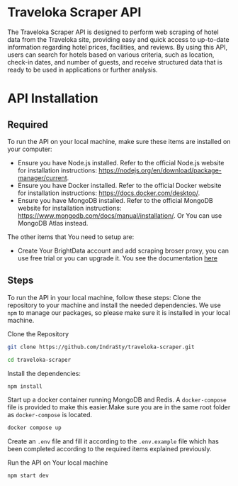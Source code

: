 # Traveloka Scraper API
 
The Traveloka Scraper API is designed to perform web scraping of hotel data from the Traveloka site, providing easy and quick access to up-to-date 
information regarding hotel prices, facilities, and reviews. By using this API, users can search for hotels based on various criteria, such as 
location, check-in dates, and number of guests, and receive structured data that is ready to be used in applications or further analysis.


# API Installation


## Required
To run the API on your local machine, make sure these items are installed on your computer:
* Ensure you have Node.js installed. Refer to the official Node.js website for installation instructions: https://nodejs.org/en/download/package-manager/current.
* Ensure you have Docker installed. Refer to the official Docker website for installation instructions: https://docs.docker.com/desktop/.
* Ensure you have MongoDB installed. Refer to the official MongoDB website for installation instructions: https://www.mongodb.com/docs/manual/installation/.
Or You can use MongoDB Atlas instead.

The other items that You need to setup are:
* Create Your BrightData account and add scraping broser proxy, you can use free trial or you can upgrade it. You see the documentation [here](https://docs.brightdata.com/scraping-automation/scraping-browser/introduction)

## Steps
To run the API in your local machine, follow these steps:
Clone the repository to your machine and install the needed dependencies. We use `npm` to manage our packages, so please make sure it is installed in your local machine.

Clone the Repository
```bash
git clone https://github.com/IndraSty/traveloka-scraper.git

cd traveloka-scraper
```

Install the dependencies:
```bash
npm install
```

Start up a docker container running MongoDB and Redis. A `docker-compose` file is provided to make this easier.Make sure you are in the same root folder as `docker-compose` is located.
```bash
docker compose up
```

Create an `.env` file and fill it according to the `.env.example` 
file which has been completed according to the required items explained previously.

Run the API on Your local machine
```bash
npm start dev
```

